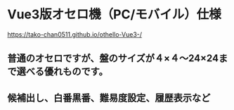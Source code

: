 # Vue3版オセロ機（PC/モバイル）仕様
  https://tako-chan0511.github.io/othello-Vue3-/

## 普通のオセロですが、盤のサイズが４×４～24×24まで選べる優れものです。

## 候補出し、白番黒番、難易度設定、履歴表示など